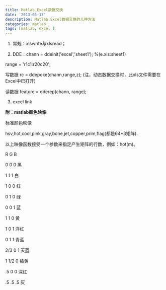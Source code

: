 ```yaml
---
title: Matlab_Excel数据交换
date: '2013-05-13'
description: Matlab,Excel数据交换的几种方法
categories: matlab
tags: [matlab, excel ]
---
```


1. 常规：xlswrite与xlsread；

2. DDE：chann = ddeinit('excel','sheet1'); %(e.xls:sheet1)

range = 'r1c1:r20c20';

写数据 rc = ddepoke(chann,range,z); (注，动态数据交换时，此xls文件需要在Excel中已打开)

读数据 feature = dderep(chann, range);

3. excel link

**附：matlab颜色映像**

标准颜色映像

hsv,hot,cool,pink,gray,bone,jet,copper,prim,flag(都是64\*3矩阵).

以上映像函数接受一个参数来指定产生矩阵的行数，例如：hot(m)。

R  G  B

0  0  0  黑

1  1  1  白

1  0  0  红

0  1  0  绿

0  0  1  蓝

1  1  0  黄

1  0  1  洋红

0  1  1  青蓝

2/3  0  1  天蓝

1  1/2  0  橘黄

.5  0  0  深红

.5  .5  .5  灰
